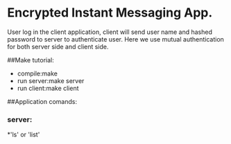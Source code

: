 Encrypted Instant Messaging App. 
======================================

User log in the client application, client will send user name and hashed password to server to authenticate user. Here we use mutual authentication for both server side and client side. 

##Make tutorial:
  * compile:make
  * run server:make server
  * run client:make client

##Application comands:
### server:
  *'ls' or 'list'


